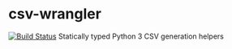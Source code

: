 # csv-wrangler
[![Build Status](https://travis-ci.org/dabapps/csv-wrangler.svg)](https://travis-ci.org/dabapps/csv-wrangler)
Statically typed Python 3 CSV generation helpers

